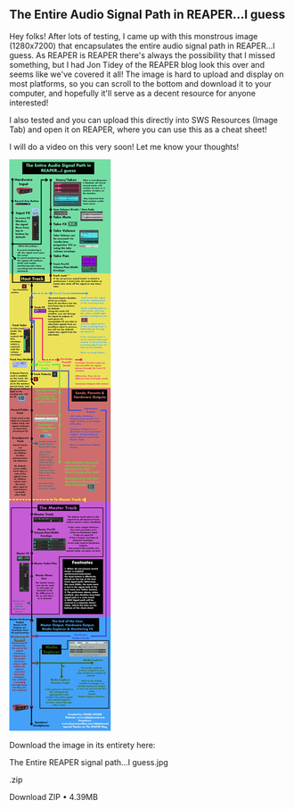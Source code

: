 ## The Entire Audio Signal Path in REAPER...I guess

Hey folks! After lots of testing, I came up with this monstrous image (1280x7200) that encapsulates the entire audio signal path in REAPER...I guess. As REAPER is REAPER there's always the possibility that I missed something, but I had Jon Tidey of the REAPER blog look this over and seems like we've covered it all! The image is hard to upload and display on most platforms, so you can scroll to the bottom and download it to your computer, and hopefully it'll serve as a decent resource for anyone interested!

I also tested and you can upload this directly into SWS Resources (Image Tab) and open it on REAPER, where you can use this as a cheat sheet!

I will do a video on this very soon! Let me know your thoughts!

![](/blog/misc/5/196.jpg)

Download the image in its entirety here:

The Entire REAPER signal path...I guess.jpg

.zip

Download ZIP • 4.39MB

